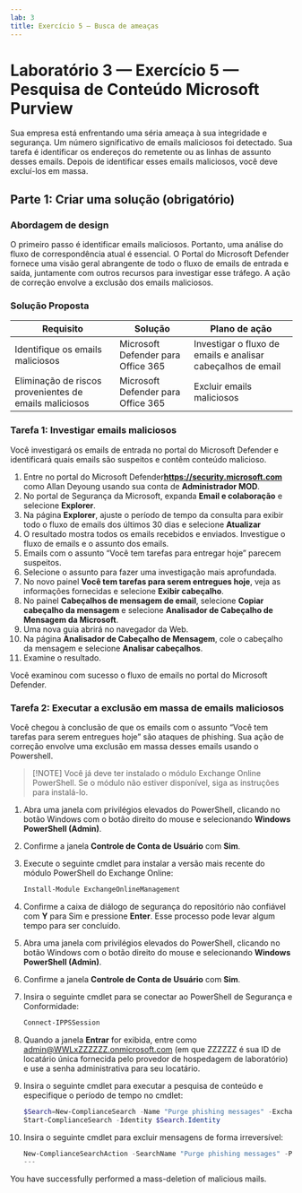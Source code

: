 ```yaml
---
lab: 3
title: Exercício 5 — Busca de ameaças
---
```



# Laboratório 3 — Exercício 5 — Pesquisa de Conteúdo Microsoft Purview

Sua empresa está enfrentando uma séria ameaça à sua integridade e segurança. Um número significativo de emails maliciosos foi detectado. Sua tarefa é identificar os endereços do remetente ou as linhas de assunto desses emails. Depois de identificar esses emails maliciosos, você deve excluí-los em massa.

## Parte 1: Criar uma solução (obrigatório)

### Abordagem de design

O primeiro passo é identificar emails maliciosos. Portanto, uma análise do fluxo de correspondência atual é essencial. O Portal do Microsoft Defender fornece uma visão geral abrangente de todo o fluxo de emails de entrada e saída, juntamente com outros recursos para investigar esse tráfego. A ação de correção envolve a exclusão dos emails maliciosos. 

### Solução Proposta

|Requisito|Solução|Plano de ação|
|----|----|----|
|Identifique os emails maliciosos|Microsoft Defender para Office 365|Investigar o fluxo de emails e analisar cabeçalhos de email|
|Eliminação de riscos provenientes de emails maliciosos|Microsoft Defender para Office 365|Excluir emails maliciosos|

### Tarefa 1: Investigar emails maliciosos

Você investigará os emails de entrada no portal do Microsoft Defender e identificará quais emails são suspeitos e contêm conteúdo malicioso.

1. Entre no portal do Microsoft Defender**https://security.microsoft.com** como Allan Deyoung usando sua conta de **Administrador MOD**.
1. No portal de Segurança da Microsoft, expanda **Email e colaboração** e selecione **Explorer**.
1. Na página **Explorer**, ajuste o período de tempo da consulta para exibir todo o fluxo de emails dos últimos 30 dias e selecione **Atualizar**
1. O resultado mostra todos os emails recebidos e enviados. Investigue o fluxo de emails e o assunto dos emails.
1. Emails com o assunto “Você tem tarefas para entregar hoje” parecem suspeitos.
1. Selecione o assunto para fazer uma investigação mais aprofundada.
1. No novo painel **Você tem tarefas para serem entregues hoje**, veja as informações fornecidas e selecione **Exibir cabeçalho**.
1. No painel **Cabeçalhos de mensagem de email**, selecione **Copiar cabeçalho da mensagem** e selecione **Analisador de Cabeçalho de Mensagem da Microsoft**.
1. Uma nova guia abrirá no navegador da Web.
1. Na página **Analisador de Cabeçalho de Mensagem**, cole o cabeçalho da mensagem e selecione **Analisar cabeçalhos**.
1. Examine o resultado.

Você examinou com sucesso o fluxo de emails no portal do Microsoft Defender.

### Tarefa 2: Executar a exclusão em massa de emails maliciosos

Você chegou à conclusão de que os emails com o assunto “Você tem tarefas para serem entregues hoje” são ataques de phishing. Sua ação de correção envolve uma exclusão em massa desses emails usando o Powershell.

>[!NOTE] Você já deve ter instalado o módulo Exchange Online PowerShell. Se o módulo não estiver disponível, siga as instruções para instalá-lo.

1. Abra uma janela com privilégios elevados do PowerShell, clicando no botão Windows com o botão direito do mouse e selecionando **Windows PowerShell (Admin)**.
1. Confirme a janela **Controle de Conta de Usuário** com **Sim**.
1. Execute o seguinte cmdlet para instalar a versão mais recente do módulo PowerShell do Exchange Online:

    ```powershell
    Install-Module ExchangeOnlineManagement
    ```
1. Confirme a caixa de diálogo de segurança do repositório não confiável com **Y** para Sim e pressione **Enter**.  Esse processo pode levar algum tempo para ser concluído.
1. Abra uma janela com privilégios elevados do PowerShell, clicando no botão Windows com o botão direito do mouse e selecionando **Windows PowerShell (Admin)**.
1. Confirme a janela **Controle de Conta de Usuário** com **Sim**.
1. Insira o seguinte cmdlet para se conectar ao PowerShell de Segurança e Conformidade:

    ```powershell
    Connect-IPPSSession
    ```

1. Quando a janela **Entrar** for exibida, entre como admin@WWLxZZZZZZ.onmicrosoft.com (em que ZZZZZZ é sua ID de locatário única fornecida pelo provedor de hospedagem de laboratório) e use a senha administrativa para seu locatário.
1. Insira o seguinte cmdlet para executar a pesquisa de conteúdo e especifique o período de tempo no cmdlet:

    ```powershell
    $Search=New-ComplianceSearch -Name "Purge phishing messages" -ExchangeLocation All -ContentMatchQuery '(Received:mm/dd/yyyy..mm/dd/yyyy) AND (Subject:"You have tasks due today")'
    Start-ComplianceSearch -Identity $Search.Identity
    ```
1. Insira o seguinte cmdlet para excluir mensagens de forma irreversível:

    ```powershell
    New-ComplianceSearchAction -SearchName "Purge phishing messages" -Purge -PurgeType HardDelete
    ---
You have successfully performed a mass-deletion of malicious mails.